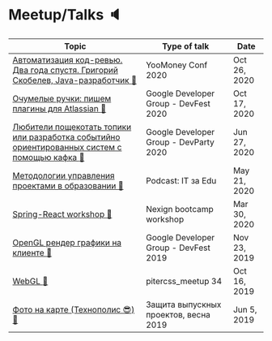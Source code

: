 # Meetup/Talks :speaker:
 Topic | Type of talk | Date | 
|---|---|---|
| [Автоматизация код-ревью. Два года спустя. Григорий Скобелев, Java-разработчик :movie_camera:](https://youtu.be/lZBF1QV4ChE)| YooMoney Conf 2020 | Oct 26, 2020 |
| [Очумелые ручки: пишем плагины для Atlassian :movie_camera:](https://youtu.be/whOqaCdrXY8)| Google Developer Group - DevFest 2020 | Oct 17, 2020 |
| [Любители пощекотать топики или разработка событийно ориентированных систем с помощью кафка :movie_camera:](https://youtu.be/kUwuQkiccpM)| Google Developer Group - DevParty 2020 | Jun 27, 2020 |
| [Методологии управления проектами в образовании :movie_camera:](https://youtu.be/azY4gmpUWNQ)| Podcast: IT за Edu | May 21, 2020 |
| [Spring-React workshop :file_folder:](https://github.com/GSkoba/spring-react-app)| Nexign bootcamp workshop | Mar 30, 2020 |
| [OpenGL рендер графики на клиенте :movie_camera:](https://youtu.be/DeJIIXb5gSo)| Google Developer Group - DevFest 2019 | Nov 23, 2019 |
| [WebGL :movie_camera:](https://youtu.be/Uwd-GS6_Ko4?t=3218)| pitercss_meetup 34 | Oct 16, 2019 |
| [Фото на карте (Технополис :sunglasses:) :movie_camera:](https://youtu.be/qI5UBp25_HI)| Защита выпускных проектов, весна 2019 | Jun 5, 2019 |
